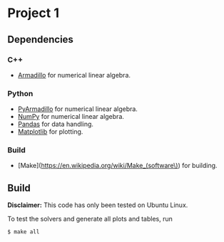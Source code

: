 # Project 1

## Dependencies

### C++
- [Armadillo](http://arma.sourceforge.net/) for numerical linear algebra.

### Python
- [PyArmadillo](https://pypi.org/project/pyarma/) for numerical linear algebra.
- [NumPy](https://pypi.org/project/numpy/) for numerical linear algebra.
- [Pandas](https://pypi.org/project/pandas/) for data handling.
- [Matplotlib](https://pypi.org/project/matplotlib/) for plotting.

### Build
- [Make](https://en.wikipedia.org/wiki/Make_(software\)) for building.

## Build

**Disclaimer:** This code has only been tested on Ubuntu Linux. 

To test the solvers and generate all plots and tables, run

```
$ make all
```
